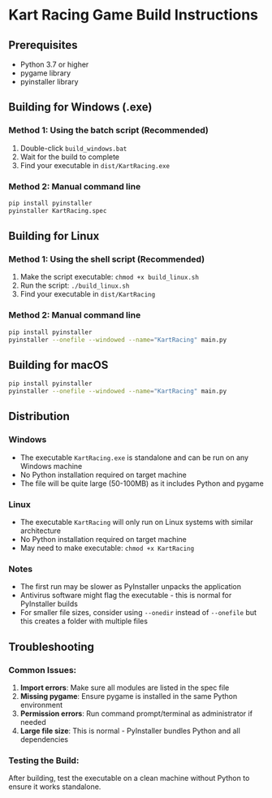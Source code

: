 # Kart Racing Game Build Instructions

## Prerequisites

- Python 3.7 or higher
- pygame library
- pyinstaller library

## Building for Windows (.exe)

### Method 1: Using the batch script (Recommended)

1. Double-click `build_windows.bat`
2. Wait for the build to complete
3. Find your executable in `dist/KartRacing.exe`

### Method 2: Manual command line

```cmd
pip install pyinstaller
pyinstaller KartRacing.spec
```

## Building for Linux

### Method 1: Using the shell script (Recommended)

1. Make the script executable: `chmod +x build_linux.sh`
2. Run the script: `./build_linux.sh`
3. Find your executable in `dist/KartRacing`

### Method 2: Manual command line

```bash
pip install pyinstaller
pyinstaller --onefile --windowed --name="KartRacing" main.py
```

## Building for macOS

```bash
pip install pyinstaller
pyinstaller --onefile --windowed --name="KartRacing" main.py
```

## Distribution

### Windows

- The executable `KartRacing.exe` is standalone and can be run on any Windows machine
- No Python installation required on target machine
- The file will be quite large (50-100MB) as it includes Python and pygame

### Linux

- The executable `KartRacing` will only run on Linux systems with similar architecture
- No Python installation required on target machine
- May need to make executable: `chmod +x KartRacing`

### Notes

- The first run may be slower as PyInstaller unpacks the application
- Antivirus software might flag the executable - this is normal for PyInstaller builds
- For smaller file sizes, consider using `--onedir` instead of `--onefile` but this creates a folder with multiple files

## Troubleshooting

### Common Issues:

1. **Import errors**: Make sure all modules are listed in the spec file
2. **Missing pygame**: Ensure pygame is installed in the same Python environment
3. **Permission errors**: Run command prompt/terminal as administrator if needed
4. **Large file size**: This is normal - PyInstaller bundles Python and all dependencies

### Testing the Build:

After building, test the executable on a clean machine without Python to ensure it works standalone.
